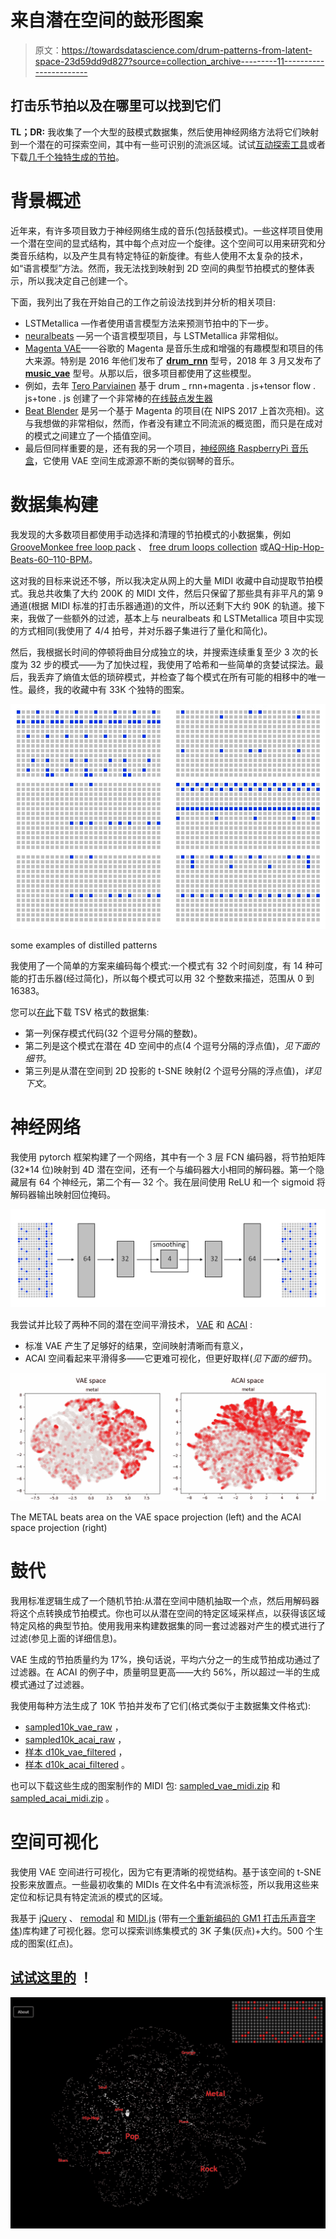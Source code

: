 # 来自潜在空间的鼓形图案

> 原文：<https://towardsdatascience.com/drum-patterns-from-latent-space-23d59dd9d827?source=collection_archive---------11----------------------->

## 打击乐节拍以及在哪里可以找到它们

**TL；DR:** 我收集了一个大型的鼓模式数据集，然后使用神经网络方法将它们映射到一个潜在的可探索空间，其中有一些可识别的流派区域。试试[互动探索工具](http://altsoph.com/pp/dsp/map.html)或者下载[几千个独特生成的节拍](https://github.com/altsoph/drum_space)。

# 背景概述

近年来，有许多项目致力于神经网络生成的音乐(包括鼓模式)。一些这样项目使用一个潜在空间的显式结构，其中每个点对应一个旋律。这个空间可以用来研究和分类音乐结构，以及产生具有特定特征的新旋律。有些人使用不太复杂的技术，如“语言模型”方法。然而，我无法找到映射到 2D 空间的典型节拍模式的整体表示，所以我决定自己创建一个。

下面，我列出了我在开始自己的工作之前设法找到并分析的相关项目:

*   LSTMetallica —作者使用语言模型方法来预测节拍中的下一步。
*   [neuralbeats](https://medium.com/@snikolov/neuralbeats-generative-techno-with-recurrent-neural-networks-3824d7ba7972) —另一个语言模型项目，与 LSTMetallica 非常相似。
*   [Magenta VAE](https://github.com/tensorflow/magenta/tree/master/magenta/models/music_vae)——谷歌的 Magenta 是音乐生成和增强的有趣模型和项目的伟大来源。特别是 2016 年他们发布了 [**drum_rnn**](https://github.com/tensorflow/magenta/tree/master/magenta/models/drums_rnn) 型号，2018 年 3 月又发布了 [**music_vae**](https://magenta.tensorflow.org/music-vae) 型号。从那以后，很多项目都使用了这些模型。
*   例如，去年 [Tero Parviainen](https://github.com/teropa) 基于 drum _ rnn+magenta . js+tensor flow . js+tone . js 创建了一个非常棒的[在线鼓点发生器](https://codepen.io/teropa/details/JLjXGK)
*   [Beat Blender](https://github.com/googlecreativelab/beat-blender) 是另一个基于 Magenta 的项目(在 NIPS 2017 上首次亮相)。这与我想做的非常相似，然而，作者没有建立不同流派的概览图，而只是在成对的模式之间建立了一个插值空间。
*   最后但同样重要的是，还有我的另一个项目，[神经网络 RaspberryPi 音乐盒](https://medium.com/altsoph/neural-network-raspberrypi-music-box-328b9665b20b)，它使用 VAE 空间生成源源不断的类似钢琴的音乐。

# 数据集构建

我发现的大多数项目都使用手动选择和清理的节拍模式的小数据集，例如 [GrooveMonkee free loop pack](http://groovemonkee.com/collections/midi-loops) 、 [free drum loops collection](https://www.flstudiomusic.com/2015/02/35-free-drum-loops-wav-midi-for-hip-hop-pop-and-rock.html) 或[AQ-Hip-Hop-Beats-60–110-BPM](https://codepen.io/teropa/details/JLjXGK)。

这对我的目标来说还不够，所以我决定从网上的大量 MIDI 收藏中自动提取节拍模式。我总共收集了大约 200K 的 MIDI 文件，然后只保留了那些具有非平凡的第 9 通道(根据 MIDI 标准的打击乐器通道)的文件，所以还剩下大约 90K 的轨道。接下来，我做了一些额外的过滤，基本上与 neuralbeats 和 LSTMetallica 项目中实现的方式相同(我使用了 4/4 拍号，并对乐器子集进行了量化和简化)。

然后，我根据长时间的停顿将曲目分成独立的块，并搜索连续重复至少 3 次的长度为 32 步的模式——为了加快过程，我使用了哈希和一些简单的贪婪试探法。最后，我丢弃了熵值太低的琐碎模式，并检查了每个模式在所有可能的相移中的唯一性。最终，我的收藏中有 33K 个独特的图案。

![](img/dbc6697b186d2a5e1b0489b6017cece2.png)

some examples of distilled patterns

我使用了一个简单的方案来编码每个模式:一个模式有 32 个时间刻度，有 14 种可能的打击乐器(经过简化)，所以每个模式可以用 32 个整数来描述，范围从 0 到 16383。

您可以[在此](https://github.com/altsoph/drum_space/blob/master/dataset.tsv)下载 TSV 格式的数据集:

*   第一列保存模式代码(32 个逗号分隔的整数)。
*   第二列是这个模式在潜在 4D 空间中的点(4 个逗号分隔的浮点值)，*见下面的细节*。
*   第三列是从潜在空间到 2D 投影的 t-SNE 映射(2 个逗号分隔的浮点值)，*详见下文*。

# 神经网络

我使用 pytorch 框架构建了一个网络，其中有一个 3 层 FCN 编码器，将节拍矩阵(32*14 位)映射到 4D 潜在空间，还有一个与编码器大小相同的解码器。第一个隐藏层有 64 个神经元，第二个有— 32 个。我在层间使用 ReLU 和一个 sigmoid 将解码器输出映射回位掩码。

![](img/fe0ffc432ac5ef5bb7520d187fdef1b4.png)

我尝试并比较了两种不同的潜在空间平滑技术， [VAE](https://en.wikipedia.org/wiki/Autoencoder#Variational_autoencoder_(VAE)) 和 [ACAI](https://github.com/brain-research/acai) :

*   标准 VAE 产生了足够好的结果，空间映射清晰而有意义，
*   ACAI 空间看起来平滑得多——它更难可视化，但更好取样(*见下面的细节*)。

![](img/0a2a9a0c6007d5d90dc12d0c0b34159c.png)

The METAL beats area on the VAE space projection (left) and the ACAI space projection (right)

# 鼓代

我用标准逻辑生成了一个随机节拍:从潜在空间中随机抽取一个点，然后用解码器将这个点转换成节拍模式。你也可以从潜在空间的特定区域采样点，以获得该区域特定风格的典型节拍。使用我用来构建数据集的同一套过滤器对产生的模式进行了过滤(参见上面的详细信息)。

VAE 生成的节拍质量约为 17%，换句话说，平均六分之一的生成节拍成功通过了过滤器。在 ACAI 的例子中，质量明显更高——大约 56%，所以超过一半的生成模式通过了过滤器。

我使用每种方法生成了 10K 节拍并发布了它们(格式类似于主数据集文件格式):

*   [sampled10k_vae_raw](https://github.com/altsoph/drum_space/blob/master/sampled10k_vae_raw) ，
*   [sampled10k_acai_raw](https://github.com/altsoph/drum_space/blob/master/sampled10k_acai_raw) ，
*   [样本 d10k_vae_filtered](https://github.com/altsoph/drum_space/blob/master/sampled10k_vae_filtered) ，
*   [样本 d10k_acai_filtered](https://github.com/altsoph/drum_space/blob/master/sampled10k_acai_filtered) 。

也可以下载这些生成的图案制作的 MIDI 包: [sampled_vae_midi.zip](https://github.com/altsoph/drum_space/blob/master/sampled_vae_midi.zip) 和 [sampled_acai_midi.zip](https://github.com/altsoph/drum_space/blob/master/sampled_acai_midi.zip) 。

# 空间可视化

我使用 VAE 空间进行可视化，因为它有更清晰的视觉结构。基于该空间的 t-SNE 投影来放置点。一些最初收集的 MIDIs 在文件名中有流派标签，所以我用这些来定位和标记具有特定流派的模式的区域。

我基于 [jQuery](http://jquery.com/) 、 [remodal](http://vodkabears.github.io/remodal/) 和 [MIDI.js](https://github.com/mudcube/MIDI.js) (带有[一个重新编码的 GM1 打击乐声音字体](https://github.com/johntu/midi-js-gm1-percussion))库构建了可视化器。您可以探索训练集模式的 3K 子集(灰点)+大约。500 个生成的图案(红点)。

## [**试试这里的**](http://altsoph.com/pp/dsp/map.html) **！**

![](img/c8d40d786d432c3fb0acd3ec18b74c9d.png)